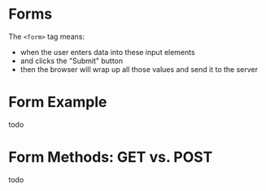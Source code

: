 # Forms

The `<form>` tag means:

  * when the user enters data into these input elements
  * and clicks the "Submit" button
  * then the browser will wrap up all those values and send it to the server

 # Form Example

 todo

 # Form Methods: GET vs. POST

 todo

 